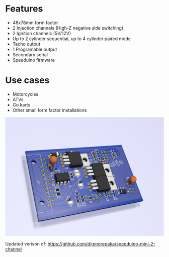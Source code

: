 # Features
* 48x78mm form factor
* 2 Injection channels (High-Z negative side switching)
* 2 Ignition channels (5V/12V)
* Up to 2 cylinder sequential, up to 4 cylinder paired mode
* Tacho output
* 1 Programable output
* Secondary serial
* Speeduino firmware

# Use cases
* Motorcycles
* ATVs
* Go karts
* Other small form factor installations


![alt text](render.png)


Updated verison of: https://github.com/digmorepaka/speeduino-mini-2-channel
